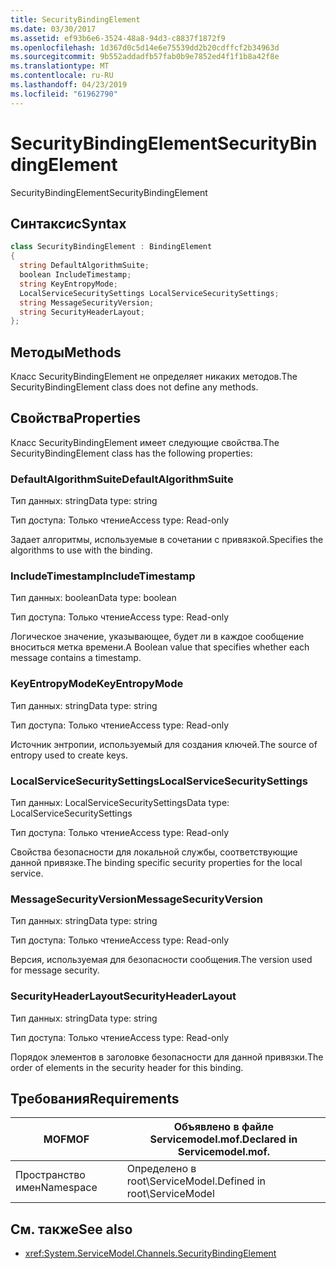 ```yaml
---
title: SecurityBindingElement
ms.date: 03/30/2017
ms.assetid: ef93b6e6-3524-48a8-94d3-c8837f1872f9
ms.openlocfilehash: 1d367d0c5d14e6e75539dd2b20cdffcf2b34963d
ms.sourcegitcommit: 9b552addadfb57fab0b9e7852ed4f1f1b8a42f8e
ms.translationtype: MT
ms.contentlocale: ru-RU
ms.lasthandoff: 04/23/2019
ms.locfileid: "61962790"
---
```

# <a name="securitybindingelement"></a><span data-ttu-id="86d45-102">SecurityBindingElement</span><span class="sxs-lookup"><span data-stu-id="86d45-102">SecurityBindingElement</span></span>
<span data-ttu-id="86d45-103">SecurityBindingElement</span><span class="sxs-lookup"><span data-stu-id="86d45-103">SecurityBindingElement</span></span>  
  
## <a name="syntax"></a><span data-ttu-id="86d45-104">Синтаксис</span><span class="sxs-lookup"><span data-stu-id="86d45-104">Syntax</span></span>  
  
```csharp
class SecurityBindingElement : BindingElement  
{  
  string DefaultAlgorithmSuite;  
  boolean IncludeTimestamp;  
  string KeyEntropyMode;  
  LocalServiceSecuritySettings LocalServiceSecuritySettings;  
  string MessageSecurityVersion;  
  string SecurityHeaderLayout;  
};  
```  
  
## <a name="methods"></a><span data-ttu-id="86d45-105">Методы</span><span class="sxs-lookup"><span data-stu-id="86d45-105">Methods</span></span>  
 <span data-ttu-id="86d45-106">Класс SecurityBindingElement не определяет никаких методов.</span><span class="sxs-lookup"><span data-stu-id="86d45-106">The SecurityBindingElement class does not define any methods.</span></span>  
  
## <a name="properties"></a><span data-ttu-id="86d45-107">Свойства</span><span class="sxs-lookup"><span data-stu-id="86d45-107">Properties</span></span>  
 <span data-ttu-id="86d45-108">Класс SecurityBindingElement имеет следующие свойства.</span><span class="sxs-lookup"><span data-stu-id="86d45-108">The SecurityBindingElement class has the following properties:</span></span>  
  
### <a name="defaultalgorithmsuite"></a><span data-ttu-id="86d45-109">DefaultAlgorithmSuite</span><span class="sxs-lookup"><span data-stu-id="86d45-109">DefaultAlgorithmSuite</span></span>  
 <span data-ttu-id="86d45-110">Тип данных: string</span><span class="sxs-lookup"><span data-stu-id="86d45-110">Data type: string</span></span>  
  
 <span data-ttu-id="86d45-111">Тип доступа: Только чтение</span><span class="sxs-lookup"><span data-stu-id="86d45-111">Access type: Read-only</span></span>  
  
 <span data-ttu-id="86d45-112">Задает алгоритмы, используемые в сочетании с привязкой.</span><span class="sxs-lookup"><span data-stu-id="86d45-112">Specifies the algorithms to use with the binding.</span></span>  
  
### <a name="includetimestamp"></a><span data-ttu-id="86d45-113">IncludeTimestamp</span><span class="sxs-lookup"><span data-stu-id="86d45-113">IncludeTimestamp</span></span>  
 <span data-ttu-id="86d45-114">Тип данных: boolean</span><span class="sxs-lookup"><span data-stu-id="86d45-114">Data type: boolean</span></span>  
  
 <span data-ttu-id="86d45-115">Тип доступа: Только чтение</span><span class="sxs-lookup"><span data-stu-id="86d45-115">Access type: Read-only</span></span>  
  
 <span data-ttu-id="86d45-116">Логическое значение, указывающее, будет ли в каждое сообщение вноситься метка времени.</span><span class="sxs-lookup"><span data-stu-id="86d45-116">A Boolean value that specifies whether each message contains a timestamp.</span></span>  
  
### <a name="keyentropymode"></a><span data-ttu-id="86d45-117">KeyEntropyMode</span><span class="sxs-lookup"><span data-stu-id="86d45-117">KeyEntropyMode</span></span>  
 <span data-ttu-id="86d45-118">Тип данных: string</span><span class="sxs-lookup"><span data-stu-id="86d45-118">Data type: string</span></span>  
  
 <span data-ttu-id="86d45-119">Тип доступа: Только чтение</span><span class="sxs-lookup"><span data-stu-id="86d45-119">Access type: Read-only</span></span>  
  
 <span data-ttu-id="86d45-120">Источник энтропии, используемый для создания ключей.</span><span class="sxs-lookup"><span data-stu-id="86d45-120">The source of entropy used to create keys.</span></span>  
  
### <a name="localservicesecuritysettings"></a><span data-ttu-id="86d45-121">LocalServiceSecuritySettings</span><span class="sxs-lookup"><span data-stu-id="86d45-121">LocalServiceSecuritySettings</span></span>  
 <span data-ttu-id="86d45-122">Тип данных: LocalServiceSecuritySettings</span><span class="sxs-lookup"><span data-stu-id="86d45-122">Data type: LocalServiceSecuritySettings</span></span>  
  
 <span data-ttu-id="86d45-123">Тип доступа: Только чтение</span><span class="sxs-lookup"><span data-stu-id="86d45-123">Access type: Read-only</span></span>  
  
 <span data-ttu-id="86d45-124">Свойства безопасности для локальной службы, соответствующие данной привязке.</span><span class="sxs-lookup"><span data-stu-id="86d45-124">The binding specific security properties for the local service.</span></span>  
  
### <a name="messagesecurityversion"></a><span data-ttu-id="86d45-125">MessageSecurityVersion</span><span class="sxs-lookup"><span data-stu-id="86d45-125">MessageSecurityVersion</span></span>  
 <span data-ttu-id="86d45-126">Тип данных: string</span><span class="sxs-lookup"><span data-stu-id="86d45-126">Data type: string</span></span>  
  
 <span data-ttu-id="86d45-127">Тип доступа: Только чтение</span><span class="sxs-lookup"><span data-stu-id="86d45-127">Access type: Read-only</span></span>  
  
 <span data-ttu-id="86d45-128">Версия, используемая для безопасности сообщения.</span><span class="sxs-lookup"><span data-stu-id="86d45-128">The version used for message security.</span></span>  
  
### <a name="securityheaderlayout"></a><span data-ttu-id="86d45-129">SecurityHeaderLayout</span><span class="sxs-lookup"><span data-stu-id="86d45-129">SecurityHeaderLayout</span></span>  
 <span data-ttu-id="86d45-130">Тип данных: string</span><span class="sxs-lookup"><span data-stu-id="86d45-130">Data type: string</span></span>  
  
 <span data-ttu-id="86d45-131">Тип доступа: Только чтение</span><span class="sxs-lookup"><span data-stu-id="86d45-131">Access type: Read-only</span></span>  
  
 <span data-ttu-id="86d45-132">Порядок элементов в заголовке безопасности для данной привязки.</span><span class="sxs-lookup"><span data-stu-id="86d45-132">The order of elements in the security header for this binding.</span></span>  
  
## <a name="requirements"></a><span data-ttu-id="86d45-133">Требования</span><span class="sxs-lookup"><span data-stu-id="86d45-133">Requirements</span></span>  
  
|<span data-ttu-id="86d45-134">MOF</span><span class="sxs-lookup"><span data-stu-id="86d45-134">MOF</span></span>|<span data-ttu-id="86d45-135">Объявлено в файле Servicemodel.mof.</span><span class="sxs-lookup"><span data-stu-id="86d45-135">Declared in Servicemodel.mof.</span></span>|  
|---------|-----------------------------------|  
|<span data-ttu-id="86d45-136">Пространство имен</span><span class="sxs-lookup"><span data-stu-id="86d45-136">Namespace</span></span>|<span data-ttu-id="86d45-137">Определено в root\ServiceModel.</span><span class="sxs-lookup"><span data-stu-id="86d45-137">Defined in root\ServiceModel</span></span>|  
  
## <a name="see-also"></a><span data-ttu-id="86d45-138">См. также</span><span class="sxs-lookup"><span data-stu-id="86d45-138">See also</span></span>

- <xref:System.ServiceModel.Channels.SecurityBindingElement>
